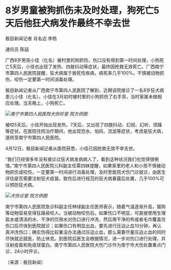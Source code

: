 # 8岁男童被狗抓伤未及时处理，狗死亡5天后他狂犬病发作最终不幸去世

极目新闻记者 肖名远 李杨

通讯员 陈喆

广西8岁男孩小佳（化名）被村里的狗抓伤，伤口没有得到第一时间处理，小狗死亡5天后，小佳也出现了发热、四肢抖动等症状，最终因抢救无效死亡。广西南宁市第四人民医院提醒，狂犬病属于致死性疾病，病死率几乎100%。不慎被动物抓伤、咬伤一定要第一时间消毒处理。

极目新闻记者从广西南宁市第四人民医院了解到，近期该院接诊了一名8岁狂犬病患儿小佳（化名）。小佳在3月初时被村里的小狗抓伤了右手背，当时家属未做相应处理。当天晚上，小狗死亡。

![](https://inews.gtimg.com/om_bt/OYc9iPeTZAh80GyWeaUAZsACSGky1U95lF0CfFqPYcs4UAA/1000)_南宁市第四人民医院犬伤珍室
院方供图_

被咬5天后，小佳开始出现发热，7天后，又出现了四肢抖动、幻视、幻听、烦躁等症状。在医院住院治疗期间，他出现恐水、怕风、流涎等症状，考虑是狂犬病，遂转至南宁市第四人民医院。

4月12日，极目新闻记者从医院获悉，小佳已因抢救无效不幸去世。

“我们已经很多年没有接诊过狂犬病发病病人了，看到这种状况我们也觉得很惋惜。”南宁市第四人民医院儿科副主任覃四妹提醒，如果家里的老人和小孩不慎被动物抓伤或咬伤，一定要第一时间进行消毒处理，及时至医院犬伤门诊就诊，由医生评估是否需要注射狂犬疫苗。致伤后进行规范的狂犬病暴露后处置，几乎100%可以预防狂犬病。

![](https://inews.gtimg.com/om_bt/OeeainPLBb5xfXxAtZwWESmo5ef2CK1CTcnK2WyqPdXP0AA/1000)_犬伤诊室
院方供图_

南宁市第四人民医院急诊科副主任林绿副主任医师表示，随着气温逐渐升高，猫狗等动物容易变得狂躁易咬人。当被动物咬伤后，如果伤口不明显，可直接使用生理盐水或清洁的水、干净的饮用水对伤口进行冲洗，然后用干净的布或者毛巾覆盖住伤口后尽快到医院就诊；如果伤口有明显出血，要先进行压迫止血10分钟，再认真冲洗伤口；确实伤得比较重没办法通过压迫止血，那么需要尽量压迫止血的同时尽快就近就医，防止休克。到医院后医生会根据情况，进一步对伤口进行处理，并注射疫苗和免疫球蛋白。南宁市第四人民医院犬伤门诊作为南宁市犬伤处置重点门诊，24小时开诊。

（来源：极目新闻）


